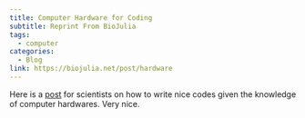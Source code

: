 ```yaml
---
title: Computer Hardware for Coding
subtitle: Reprint From BioJulia
tags:
  - computer
categories:
  - Blog
link: https://biojulia.net/post/hardware
---
```


Here is a [post](https://biojulia.net/post/hardware/) for scientists on how to write nice codes given the knowledge of computer hardwares. Very nice.